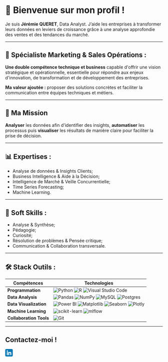 # 👋 Bienvenue sur mon profil !

Je suis **Jérémie QUERET**, Data Analyst. 
J’aide les entreprises à transformer leurs données en leviers de croissance grâce à une analyse approfondie des ventes et des tendances du marché. 

---

## 🏅 Spécialiste Marketing & Sales Opérations :
**Une double compétence technique et business** capable d'offrir une vision stratégique et opérationnelle, essentielle pour répondre aux enjeux d'innovation, de transformation et de développement des entreprises.

**Ma valeur ajoutée :** proposer des solutions concrètes et faciliter la communication entre équipes techniques et métiers.

---


## 🎯 Ma Mission
**Analyser** les données afin d'identifier des insights, **automatiser** les processus puis **visualiser** les résultats de manière claire pour faciliter la prise de décision.

---

## 📊 Expertises : 
- Analyse de données & Insights Clients;
- Business Intelligence & Aide à la Décision;
- Intelligence de Marché & Veille Concurrentielle;
- Time Series Forecasting;
- Machine Learning.

---

## 🧠 Soft Skills : 
- Analyse & Synthèse; 
- Pédagogie; 
- Curiosité;
- Résolution de problèmes & Pensée critique;
- Communication & Collaboration transversale.

---

## 🛠️ Stack Outils :

| **Compétences**              | **Technologies** |
|-------------------------|----------------------------------------------------------------------------------------------------|
| **Programmation**       | ![Python](https://img.shields.io/badge/Python-3776AB?logo=python&logoColor=fff) ![R](https://img.shields.io/badge/R-%23276DC3.svg?logo=r&logoColor=white) ![Visual Studio Code](https://custom-icon-badges.demolab.com/badge/Visual%20Studio%20Code-0078d7.svg?logo=vsc&logoColor=white)
| **Data Analysis**       | ![Pandas](https://img.shields.io/badge/Pandas-150458?logo=pandas&logoColor=fff) ![NumPy](https://img.shields.io/badge/NumPy-4DABCF?logo=numpy&logoColor=fff) ![MySQL](https://img.shields.io/badge/MySQL-4479A1?logo=mysql&logoColor=fff) ![Postgres](https://img.shields.io/badge/Postgres-%23316192.svg?logo=postgresql&logoColor=white)
| **Data Visualization**  | ![Power BI](https://custom-icon-badges.demolab.com/badge/Power%20BI-F1C912?logo=power-bi&logoColor=fff) ![Matplotlib](https://custom-icon-badges.demolab.com/badge/Matplotlib-71D291?logo=matplotlib&logoColor=fff)  ![Seaborn](https://img.shields.io/badge/Seaborn-009688?style=flat&logo=python&logoColor=white) ![Plotly](https://img.shields.io/badge/Plotly-239120?style=flat&logo=plotly&logoColor=white)
| **Machine Learning**    | ![scikit-learn](https://img.shields.io/badge/ScikitLearn-F7931E?style=flat&logo=scikitlearn&logoColor=white) ![mlflow](https://img.shields.io/badge/-MLflow-0194E2?style=flat&logo=mlflow&logoColor=white)
| **Collaboration Tools**    | ![Git](https://img.shields.io/badge/Git-F05032?style=flat&logo=git&logoColor=white)

---

## Contactez-moi ! 

<a href="https://www.linkedin.com/in/jeremiequeret/"><img heigt="24" src="https://github.com/JeremieQueret/JeremieQueret/blob/main/linkedin.png">
